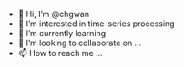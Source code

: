 - 👋 Hi, I’m @chgwan
- 👀 I’m interested in time-series processing
- 🌱 I’m currently learning
- 💞️ I’m looking to collaborate on ...
- 📫 How to reach me ...

<!---
chgwan/chgwan is a ✨ special ✨ repository because its `README.md` (this file) appears on your GitHub profile.
You can click the Preview link to take a look at your changes.
--->
